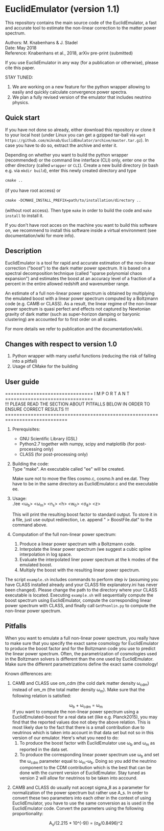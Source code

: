 # EuclidEmulator (version 1.1)
This repository contains the main source code of the EuclidEmulator, a fast and accurate tool to estimate the non-linear correction to the matter power spectrum.

Authors:   M. Knabenhans & J. Stadel<br/>
Date:      May 2018<br/>
Reference: Knabenhans et al., 2018, arXiv pre-print (submitted)<br/>

If you use EuclidEmulator in any way (for a publication or otherwise), please cite this paper.

STAY TUNED:
1) We are working on a new feature for the python wrapper allowing to easily and quickly calculate convergence power spectra.
2) We plan a fully revised version of the emulator that includes neutrino physics.

## Quick start
If you have not done so already, either download this repository or clone it to your local host (under Linux you can get a gzipped tar-ball via `wget https://github.com/miknab/EuclidEmulator/archive/master.tar.gz`). In case you have to do so, extract the archive and enter it.

Depending on whether you want to build the python wrapper (recommended) or the command line interface (CLI) only, enter one or the other directory (called `wrapper` or `CLI`). Create a new build directory (in bash e.g. via `mkdir build`), enter this newly created directory and type <br/><br/>
`cmake ..`  <br/><br/>
(if you have root access) or <br/><br/>
`cmake -DCMAKE_INSTALL_PREFIX=path/to/installation/directory ..`  <br/><br/>
(without root access). Then type `make` in order to build the code and `make install` to install it.

If you don't have root acces on the machine you want to build this software on, we recommend to install this software inside a virtual environment (see documentation/wiki for more info).

## Description
EuclidEmulator is a tool for rapid and accurate estimation of the
non-linear correction ("boost") to the dark matter power spectrum.
It is based on a spectral decomposition technique (called "sparse
polynomial chaos expansion") and estimates the boost at an accuracy
level of a fraction of a percent in the entire allowed redshift and
wavenumber range.

An estimate of a full non-linear power spectrum is obtained by
multiplying the emulated boost with a linear power spectrum computed
by a Boltzmann code (e.g. CAMB or CLASS). As a result, the linear
regime of the non-linear power spectrum is quasi perfect and effects
not captured by Newtonian gravity of dark matter (such as super-horizon
damping or baryonic clustering) are accounted for to first order on
all scales.

For more details we refer to publication and the documentation/wiki.

## Changes with respect to version 1.0
1. Python wrapper with many useful functions (reducing the risk of falling into a pitfall)
2. Usage of CMake for the building

## User guide

=============================== I M P O R T A N T ===============================<br/>
!!! PLEASE READ THE SECTION ABOUT PITFALLS BELOW IN ORDER TO ENSURE CORRECT RESULTS !!!
============================================================================<br/>

1. Prerequisites:<br/>
   * GNU Scientific Library (GSL)
   * Python2.7 together with numpy, scipy and matplotlib (for post-processing only)
   * CLASS (for post-processing only)
   
2. Building the code:<br/>
   Type "make". An executable called "ee" will be created.

   Make sure not to move the files cosmo.c, cosmo.h and ee.dat.
   They have to be in the same directory as EuclidEmulator.c and
   the executable ee.

3. Usage:<br/>
   ./ee <&#969;<sub>b</sub>> <&#969;<sub>m</sub>> <n<sub>s</sub>> \<h\> <w<sub>0</sub>> <&#963;<sub>8</sub>> \<z\>

   This will print the resulting boost factor to standard output. To store
   it in a file, just use output redirection, i.e. append " > BoostFile.dat"
   to the command above.

4. Computation of the full non-linear power spectrum:<br/>
   1. Produce a linear power spectrum with a Boltzmann code.
   2. Interpolate the linear power spectrum (we suggest a cubic spline interpolation in log space.
   3. Evaluate the interpolated liner power spectrum at the k modes of the emulated boost.
   4. Multiply the boost with the resulting linear power spectrum.

The script `example.sh` includes commands to perform step iv (assuming you have CLASS installed already and your CLASS file explanatory.ini has never been changed). Please change the path to the directory where your CLASS executable is located. Executing `example.sh` will sequentially compute the boost spectrum using EuclidEmulator, compute the corresponding linear power spectrum with CLASS, and finally call `GetPnonlin.py` to compute the non-linear power spectrum.

## Pitfalls

When you want to emulate a full non-linear power spectrum, you really have to make sure that you specify the exact same cosmology for EuclidEmulator to produce the boost factor and for the Boltzmann code you use to predict the linear power spectrum. Often, the parametrization of cosmologies used in the Boltzmann solvers is different than the one used by EuclidEmulator. Make sure the different parametrizations define the exact same cosmology!

Known differences are:

1.  CAMB and CLASS use om_cdm (the cold dark matter density &#969;<sub>cdm</sub>) instead of om_m (the total matter density
    &#969;<sub>m</sub>). Make sure that the following relation is satisfied: 
    <div align="center">&#969<sub>b</sub> + &#969<sub>cdm</sub> = &#969<sub>m</sub> </div>
    If you want to compute the non-linear power spectrum using a EuclidEmulated-boost for a real data set (like e.g. 
    Planck2015), you may find that the reported values doe not obey the above relation. This is most likely due to the fact
    that there is a small contribution due to neutrinos which is taken into account in that data set but not so in this 
    version of our emulator. Here's what you need to do:</br>

    1. To produce the boost factor with EuclidEmulator use &#969;<sub>b</sub> and &#969;<sub>m</sub> as reported in the data set.
    2. To produce the corresponding linear power spectrum use &#969;<sub>b</sub> and set the &#969;<sub>cdm</sub> parameter equal to &#969;<sub>m</sub>-&#969;<sub>b</sub>. Doing so you add the neutrino component to the CDM contribution which is the best that can be done with the current version of EuclidEmulator. Stay tuned as version 2 will allow for neutrinos to be taken into accound.
 
2.  CAMB and CLASS do usually not accept sigma_8 as a parameter for normalization of the power spectrum but rather use A_s. In
    order to convert these two parameters into each other in the context of using EuclidEmulator, you have to use the same
    conversion as is used in the EuclidEmulator code. Convert the parameters using the following proportionality:<br/>
    <div align="center"> A<sub>s</sub>/(2.215 * 10^(-9)) = (&#963;<sub>8</sub>/0.8496)^2
